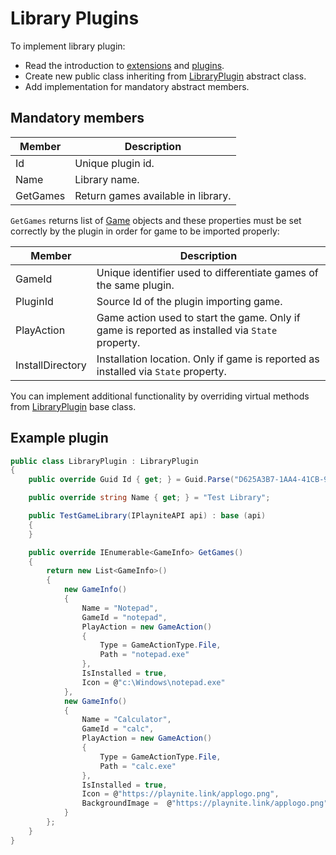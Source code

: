 Library Plugins
=====================

To implement library plugin:

* Read the introduction to [extensions](../intro.md) and [plugins](plugins.md).
* Create new public class inheriting from [LibraryPlugin](xref:Playnite.SDK.Plugins.LibraryPlugin) abstract class.
* Add implementation for mandatory abstract members.

Mandatory members
---------------------

| Member | Description |
| -- | -- |
| Id | Unique plugin id. |
| Name | Library name. |
| GetGames | Return games available in library. |

`GetGames` returns list of [Game](xref:Playnite.SDK.Models.Game) objects and these properties must be set correctly by the plugin in order for game to be imported properly:

| Member | Description |
| -- | -- |
| GameId | Unique identifier used to differentiate games of the same plugin. |
| PluginId | Source Id of the plugin importing game. |
| PlayAction | Game action used to start the game. Only if game is reported as installed via `State` property. |
| InstallDirectory | Installation location. Only if game is reported as installed via `State` property.  |

You can implement additional functionality by overriding virtual methods from [LibraryPlugin](xref:Playnite.SDK.Plugins.LibraryPlugin) base class.

Example plugin
---------------------

```csharp
public class LibraryPlugin : LibraryPlugin
{
    public override Guid Id { get; } = Guid.Parse("D625A3B7-1AA4-41CB-9CD7-74448D28E99B");

    public override string Name { get; } = "Test Library";

    public TestGameLibrary(IPlayniteAPI api) : base (api)
    {
    }

    public override IEnumerable<GameInfo> GetGames()
    {
        return new List<GameInfo>()
        {
            new GameInfo()
            {
                Name = "Notepad",
                GameId = "notepad",
                PlayAction = new GameAction()
                {
                    Type = GameActionType.File,
                    Path = "notepad.exe"
                },
                IsInstalled = true,
                Icon = @"c:\Windows\notepad.exe"
            },
            new GameInfo()
            {
                Name = "Calculator",
                GameId = "calc",
                PlayAction = new GameAction()
                {
                    Type = GameActionType.File,
                    Path = "calc.exe"
                },
                IsInstalled = true,
                Icon = @"https://playnite.link/applogo.png",
                BackgroundImage =  @"https://playnite.link/applogo.png"
            }
        };
    }
}
```